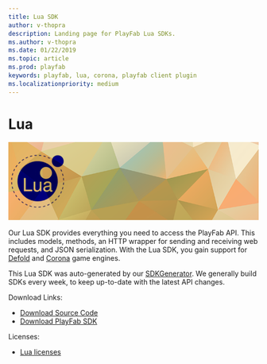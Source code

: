```yaml
---
title: Lua SDK
author: v-thopra
description: Landing page for PlayFab Lua SDKs.
ms.author: v-thopra
ms.date: 01/22/2019
ms.topic: article
ms.prod: playfab
keywords: playfab, lua, corona, playfab client plugin
ms.localizationpriority: medium
---
```


# Lua

![Lua](./media/lua1.png)

Our Lua SDK provides everything you need to access the PlayFab API. This includes models, methods, an HTTP wrapper for sending and receiving web requests, and JSON serialization. With the Lua SDK, you gain support for [Defold](https://www.defold.com/) and [Corona](https://coronalabs.com) game engines.

This Lua SDK was auto-generated by our [SDKGenerator](../sdkgenerator/index.md). We generally build SDKs every week, to keep up-to-date with the latest API changes.

Download Links:

- [Download Source Code](https://github.com/PlayFab/LuaSdk)
- [Download PlayFab SDK](https://api.playfab.com/downloads/lua-sdk)

Licenses:

- [Lua licenses](license.md)